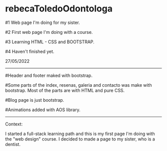 # rebecaToledoOdontologa

#1 Web page I'm doing for my sister.

#2 First web page I'm doing with a course.

#3 Learning HTML - CSS and BOOTSTRAP.

#4 Haven't finished yet.

27/05/2022

--------------------------------------------------------------------------------------

#Header and footer maked with bootstrap.

#Some parts of the index, resenas, galeria and contacto was make with bootstrap. Most of the parts are with HTML and pure CSS.

#Blog page is just bootstrap.

#Animations added with AOS library.

---------------------------------------------------------------------------------------

Context:

I started a full-stack learning path and this is my first page I'm doing with the "web design" course.
I decided to made a page to my sister, who is a dentist.
